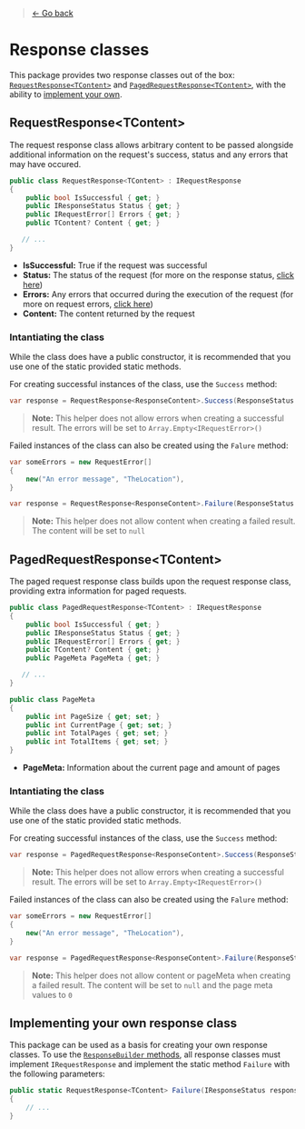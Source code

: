 > [← Go back](./Index.md)
# Response classes
This package provides two response classes out of the box: [`RequestResponse<TContent>`](#requestresponsetcontent) and [`PagedRequestResponse<TContent>`](#pagedrequestresponsetcontent), with the ability to [implement your own](#implementing-your-own-response-class).

## RequestResponse\<TContent>
The request response class allows arbitrary content to be passed alongside additional information on the request's success, status and any errors that may have occured.

```csharp
public class RequestResponse<TContent> : IRequestResponse
{
    public bool IsSuccessful { get; }
    public IResponseStatus Status { get; }
    public IRequestError[] Errors { get; }
    public TContent? Content { get; }

   // ...
}
```

- **IsSuccessful:** True if the request was successful
- **Status:** The status of the request (for more on the response status, [click here](./Response-statuses.md))
- **Errors:** Any errors that occurred during the execution of the request (for more on request errors, [click here](./Request-errors.md))
- **Content:** The content returned by the request

### Intantiating the class
While the class does have a public constructor, it is recommended that you use one of the static provided static methods.

For creating successful instances of the class, use the `Success` method:
```csharp
var response = RequestResponse<ResponseContent>.Success(ResponseStatus.Ok, anInstanceOfResponseContent);
```
> **Note:** This helper does not allow errors when creating a successful result. The errors will be set to `Array.Empty<IRequestError>()`

Failed instances of the class can also be created using the `Falure` method:
```csharp
var someErrors = new RequestError[]
{
    new("An error message", "TheLocation"),
}

var response = RequestResponse<ResponseContent>.Failure(ResponseStatus.Invalid, someErrors);
```
> **Note:** This helper does not allow content when creating a failed result. The content will be set to `null`

## PagedRequestResponse\<TContent>
The paged request response class builds upon the request response class, providing extra information for paged requests.

```csharp
public class PagedRequestResponse<TContent> : IRequestResponse
{
    public bool IsSuccessful { get; }
    public IResponseStatus Status { get; }
    public IRequestError[] Errors { get; }
    public TContent? Content { get; }
    public PageMeta PageMeta { get; }

   // ...
}

public class PageMeta
{
    public int PageSize { get; set; }
    public int CurrentPage { get; set; }
    public int TotalPages { get; set; }
    public int TotalItems { get; set; }
}
```
- **PageMeta:** Information about the current page and amount of pages

### Intantiating the class
While the class does have a public constructor, it is recommended that you use one of the static provided static methods.

For creating successful instances of the class, use the `Success` method:
```csharp
var response = PagedRequestResponse<ResponseContent>.Success(ResponseStatus.Ok, anInstanceOfResponseContent, pageMeta);
```
> **Note:** This helper does not allow errors when creating a successful result. The errors will be set to `Array.Empty<IRequestError>()`

Failed instances of the class can also be created using the `Falure` method:
```csharp
var someErrors = new RequestError[]
{
    new("An error message", "TheLocation"),
}

var response = PagedRequestResponse<ResponseContent>.Failure(ResponseStatus.Invalid, someErrors);
```
> **Note:** This helper does not allow content or pageMeta when creating a failed result. The content will be set to `null` and the page meta values to `0`

## Implementing your own response class
This package can be used as a basis for creating your own response classes. To use the [`ResponseBuilder` methods](./Response-builders.md), all response classes must implement `IRequestResponse` and implement the static method `Failure` with the following parameters:
```csharp
public static RequestResponse<TContent> Failure(IResponseStatus responseStatus, RequestError[] errors)
{
    // ...
}
```
